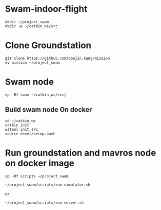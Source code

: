 # Swam-indoor-flight

```
mkdir ~/project_swam
mkdir -p ~/catkin_ws/src
```
# Clone Groundstation
```
git clone https://github.com/doojin.kang/mission 
mv mission ~/project_swam
```
# Swam node
```
cp -Rf swam ~/catkin_ws/src/
```
## Build swam node On docker
```
cd ~/catkin_ws
catkin init
wstool init src
source devel/setup.bash
```
# Run groundstation and mavros node on docker image
```
cp -Rf scripts ~/project_swam
```
```
~/project_swam/scripts/run-simulator.sh
```

or

```
~/project_swam/scripts/run-server.sh
```
